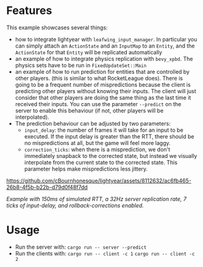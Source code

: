 # Features


This example showcases several things:
- how to integrate lightyear with `leafwing_input_manager`. In particular you can simply attach an `ActionState` and an `InputMap`
  to an `Entity`, and the `ActionState` for that `Entity` will be replicated automatically
- an example of how to integrate physics replication with `bevy_xpbd`. The physics sets have to be run in `FixedUpdateSet::Main`
- an example of how to run prediction for entities that are controlled by other players. (this is similar to what RocketLeague does).
  There is going to be a frequent number of mispredictions because the client is predicting other players without knowing their inputs.
  The client will just consider that other players are doing the same thing as the last time it received their inputs.
  You can use the parameter `--predict` on the server to enable this behaviour (if not, other players will be interpolated).
- The prediction behaviour can be adjusted by two parameters:
  - `input_delay`: the number of frames it will take for an input to be executed. If the input delay is greater than the RTT,
     there should be no mispredictions at all, but the game will feel more laggy.
  - `correction_ticks`: when there is a misprediction, we don't immediately snapback to the corrected state, but instead we visually interpolate
    from the current state to the corrected state. This parameter helps make mispredictions less jittery.


https://github.com/cBournhonesque/lightyear/assets/8112632/ac6fb465-26b8-4f5b-b22b-d79d0f48f7dd

*Example with 150ms of simulated RTT, a 32Hz server replication rate, 7 ticks of input-delay, and rollback-corrections enabled.*



# Usage

- Run the server with: `cargo run -- server --predict`
- Run the clients with:
`cargo run -- client -c 1`
`cargo run -- client -c 2`
